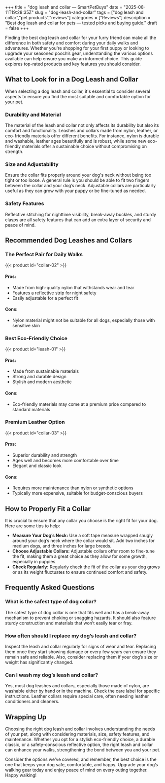 +++
title = "dog leash and collar — SmartPetBuys"
date = "2025-08-11T19:28:35Z"
slug = "dog-leash-and-collar"
tags = ["dog leash and collar","pet products","reviews"]
categories = ["Reviews"]
description = "Best dog leash and collar for pets — tested picks and buying guide."
draft = false
+++

Finding the best dog leash and collar for your furry friend can make all the difference in both safety and comfort during your daily walks and adventures. Whether you're shopping for your first puppy or looking to upgrade your seasoned pooch’s gear, understanding the various options available can help ensure you make an informed choice. This guide explores top-rated products and key features you should consider.

## What to Look for in a Dog Leash and Collar

When selecting a dog leash and collar, it's essential to consider several aspects to ensure you find the most suitable and comfortable option for your pet.

### Durability and Material
The material of the leash and collar not only affects its durability but also its comfort and functionality. Leashes and collars made from nylon, leather, or eco-friendly materials offer different benefits. For instance, nylon is durable and washable, leather ages beautifully and is robust, while some new eco-friendly materials offer a sustainable choice without compromising on strength.

### Size and Adjustability
Ensure the collar fits properly around your dog's neck without being too tight or too loose. A general rule is you should be able to fit two fingers between the collar and your dog’s neck. Adjustable collars are particularly useful as they can grow with your puppy or be fine-tuned as needed.

### Safety Features
Reflective stitching for nighttime visibility, break-away buckles, and sturdy clasps are all safety features that can add an extra layer of security and peace of mind.

## Recommended Dog Leashes and Collars

### The Perfect Pair for Daily Walks
{{< product id="collar-02" >}}

#### Pros:
- Made from high-quality nylon that withstands wear and tear
- Features a reflective strip for night safety
- Easily adjustable for a perfect fit

#### Cons:
- Nylon material might not be suitable for all dogs, especially those with sensitive skin

### Best Eco-Friendly Choice
{{< product id="leash-01" >}}

#### Pros:
- Made from sustainable materials
- Strong and durable design
- Stylish and modern aesthetic

#### Cons:
- Eco-friendly materials may come at a premium price compared to standard materials

### Premium Leather Option
{{< product id="collar-03" >}}

#### Pros:
- Superior durability and strength
- Ages well and becomes more comfortable over time
- Elegant and classic look

#### Cons:
- Requires more maintenance than nylon or synthetic options
- Typically more expensive, suitable for budget-conscious buyers

## How to Properly Fit a Collar

It is crucial to ensure that any collar you choose is the right fit for your dog. Here are some tips to help:

- **Measure Your Dog’s Neck:** Use a soft tape measure wrapped snugly around your dog’s neck where the collar would sit. Add two inches for medium dogs, and three inches for large breeds.
- **Choose Adjustable Collars:** Adjustable collars offer room to fine-tune the fit, making them a great choice as they allow for some growth, especially in puppies.
- **Check Regularly:** Regularly check the fit of the collar as your dog grows or as its weight fluctuates to ensure continued comfort and safety.

## Frequently Asked Questions

### What is the safest type of dog collar?
The safest type of dog collar is one that fits well and has a break-away mechanism to prevent choking or snagging hazards. It should also feature sturdy construction and materials that won’t easily tear or fray.

### How often should I replace my dog’s leash and collar?
Inspect the leash and collar regularly for signs of wear and tear. Replacing them once they start showing damage or every few years can ensure they remain safe and reliable. Also, consider replacing them if your dog’s size or weight has significantly changed.

### Can I wash my dog’s leash and collar?
Yes, most dog leashes and collars, especially those made of nylon, are washable either by hand or in the machine. Check the care label for specific instructions. Leather collars require special care, often needing leather conditioners and cleaners.

## Wrapping Up

Choosing the right dog leash and collar involves understanding the needs of your pet, along with considering materials, size, safety features, and maintenance. Whether you opt for a stylish eco-friendly choice, a durable classic, or a safety-conscious reflective option, the right leash and collar can enhance your walks, strengthening the bond between you and your pet.

Consider the options we've covered, and remember, the best choice is the one that keeps your dog safe, comfortable, and happy. Upgrade your dog’s walking gear today and enjoy peace of mind on every outing together. Happy walking!